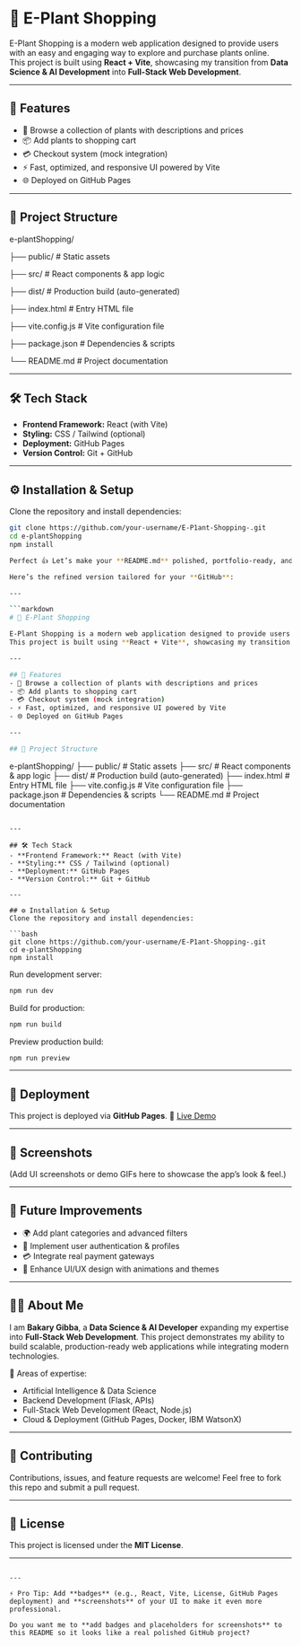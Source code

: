 # 🌱 E-Plant Shopping

E-Plant Shopping is a modern web application designed to provide users with an easy and engaging way to explore and purchase plants online.  
This project is built using **React + Vite**, showcasing my transition from **Data Science & AI Development** into **Full-Stack Web Development**.  

---

## 🚀 Features
- 🛒 Browse a collection of plants with descriptions and prices  
- 📦 Add plants to shopping cart  
- 💳 Checkout system (mock integration)  
- ⚡ Fast, optimized, and responsive UI powered by Vite  
- 🌐 Deployed on GitHub Pages  

---

## 📂 Project Structure
e-plantShopping/

├── public/ # Static assets

├── src/ # React components & app logic

├── dist/ # Production build (auto-generated)

├── index.html # Entry HTML file

├── vite.config.js # Vite configuration file

├── package.json # Dependencies & scripts

└── README.md # Project documentation


---

## 🛠️ Tech Stack
- **Frontend Framework:** React (with Vite)  
- **Styling:** CSS / Tailwind (optional)  
- **Deployment:** GitHub Pages  
- **Version Control:** Git + GitHub  

---

## ⚙️ Installation & Setup
Clone the repository and install dependencies:

```bash
git clone https://github.com/your-username/E-P1ant-Shopping-.git
cd e-plantShopping
npm install

Perfect 👍 Let’s make your **README.md** polished, portfolio-ready, and formal so that recruiters, collaborators, or professors can clearly see your skills.

Here’s the refined version tailored for your **GitHub**:

---

```markdown
# 🌱 E-Plant Shopping

E-Plant Shopping is a modern web application designed to provide users with an easy and engaging way to explore and purchase plants online.  
This project is built using **React + Vite**, showcasing my transition from **Data Science & AI Development** into **Full-Stack Web Development**.  

---

## 🚀 Features
- 🛒 Browse a collection of plants with descriptions and prices  
- 📦 Add plants to shopping cart  
- 💳 Checkout system (mock integration)  
- ⚡ Fast, optimized, and responsive UI powered by Vite  
- 🌐 Deployed on GitHub Pages  

---

## 📂 Project Structure
```

e-plantShopping/
├── public/          # Static assets
├── src/             # React components & app logic
├── dist/            # Production build (auto-generated)
├── index.html       # Entry HTML file
├── vite.config.js   # Vite configuration file
├── package.json     # Dependencies & scripts
└── README.md        # Project documentation

````

---

## 🛠️ Tech Stack
- **Frontend Framework:** React (with Vite)  
- **Styling:** CSS / Tailwind (optional)  
- **Deployment:** GitHub Pages  
- **Version Control:** Git + GitHub  

---

## ⚙️ Installation & Setup
Clone the repository and install dependencies:

```bash
git clone https://github.com/your-username/E-P1ant-Shopping-.git
cd e-plantShopping
npm install
````

Run development server:

```bash
npm run dev
```

Build for production:

```bash
npm run build
```

Preview production build:

```bash
npm run preview
```

---

## 🚀 Deployment

This project is deployed via **GitHub Pages**.
🔗 [Live Demo](https://your-username.github.io/E-P1ant-Shopping-/)

---

## 📸 Screenshots

(Add UI screenshots or demo GIFs here to showcase the app’s look & feel.)

---

## 🔮 Future Improvements

* 🌍 Add plant categories and advanced filters
* 🔐 Implement user authentication & profiles
* 💳 Integrate real payment gateways
* 🎨 Enhance UI/UX design with animations and themes

---

## 👨‍💻 About Me

I am **Bakary Gibba**, a **Data Science & AI Developer** expanding my expertise into **Full-Stack Web Development**.
This project demonstrates my ability to build scalable, production-ready web applications while integrating modern technologies.

📌 Areas of expertise:

* Artificial Intelligence & Data Science
* Backend Development (Flask, APIs)
* Full-Stack Web Development (React, Node.js)
* Cloud & Deployment (GitHub Pages, Docker, IBM WatsonX)

---

## 🤝 Contributing

Contributions, issues, and feature requests are welcome!
Feel free to fork this repo and submit a pull request.

---

## 📜 License

This project is licensed under the **MIT License**.

---

```

---

⚡ Pro Tip: Add **badges** (e.g., React, Vite, License, GitHub Pages deployment) and **screenshots** of your UI to make it even more professional.  

Do you want me to **add badges and placeholders for screenshots** to this README so it looks like a real polished GitHub project?
```

